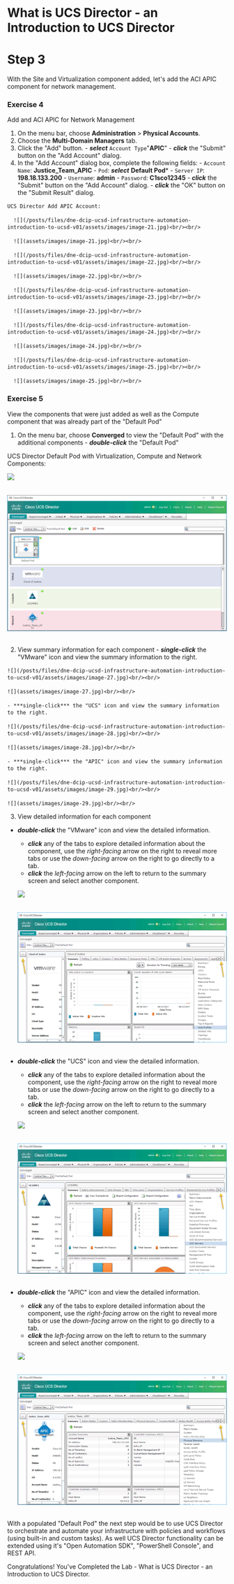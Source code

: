 # What is UCS Director - an Introduction to UCS Director

# Step 3
With the Site and Virtualization component added, let's add the ACI APIC component for network management.

### Exercise 4
Add and ACI APIC for Network Management

  1. On the menu bar, choose **Administration** > **Physical Accounts**.
  2. Choose the **Multi-Domain Managers** tab.
  3. Click the "Add" button.
    - ***select*** `Account Type`"**APIC**"
    - ***click*** the "Submit" button on the "Add Account" dialog.
  4. In the "Add Account" dialog box, complete the following fields:
    - `Account Name`: **Justice_Team_APIC**
    - `Pod`: ***select*** **Default Pod***
    - `Server IP`: **198.18.133.200**
    - `Username`: **admin**
    - `Password`: **C1sco12345**
    - ***click*** the "Submit" button on the "Add Account" dialog.
    - ***click*** the "OK" button on the "Submit Result" dialog.

    UCS Director Add APIC Account:

      ![](/posts/files/dne-dcip-ucsd-infrastructure-automation-introduction-to-ucsd-v01/assets/images/image-21.jpg)<br/><br/>

      ![](assets/images/image-21.jpg)<br/><br/>

      ![](/posts/files/dne-dcip-ucsd-infrastructure-automation-introduction-to-ucsd-v01/assets/images/image-22.jpg)<br/><br/>

      ![](assets/images/image-22.jpg)<br/><br/>

      ![](/posts/files/dne-dcip-ucsd-infrastructure-automation-introduction-to-ucsd-v01/assets/images/image-23.jpg)<br/><br/>

      ![](assets/images/image-23.jpg)<br/><br/>

      ![](/posts/files/dne-dcip-ucsd-infrastructure-automation-introduction-to-ucsd-v01/assets/images/image-24.jpg)<br/><br/>

      ![](assets/images/image-24.jpg)<br/><br/>

      ![](/posts/files/dne-dcip-ucsd-infrastructure-automation-introduction-to-ucsd-v01/assets/images/image-25.jpg)<br/><br/>

      ![](assets/images/image-25.jpg)<br/><br/>

### Exercise 5
View the components that were just added as well as the Compute component that was already part of the "Default Pod"

  1. On the menu bar, choose **Converged** to view the "Default Pod" with the additional components
    - ***double-click*** the "Default Pod"

  UCS Director Default Pod with Virtualization, Compute and Network Components:

  ![](/posts/files/dne-dcip-ucsd-infrastructure-automation-introduction-to-ucsd-v01/assets/images/image-26.jpg)<br/><br/>

  ![](assets/images/image-26.jpg)<br/><br/>

  2. View summary information for each component
    - ***single-click*** the "VMware" icon and view the summary information to the right.

    ![](/posts/files/dne-dcip-ucsd-infrastructure-automation-introduction-to-ucsd-v01/assets/images/image-27.jpg)<br/><br/>

    ![](assets/images/image-27.jpg)<br/><br/>

    - ***single-click*** the "UCS" icon and view the summary information to the right.

    ![](/posts/files/dne-dcip-ucsd-infrastructure-automation-introduction-to-ucsd-v01/assets/images/image-28.jpg)<br/><br/>

    ![](assets/images/image-28.jpg)<br/><br/>

    - ***single-click*** the "APIC" icon and view the summary information to the right.

    ![](/posts/files/dne-dcip-ucsd-infrastructure-automation-introduction-to-ucsd-v01/assets/images/image-29.jpg)<br/><br/>

    ![](assets/images/image-29.jpg)<br/><br/>

  3. View detailed information for each component
  - ***double-click*** the "VMware" icon and view the detailed information.
    - ***click*** any of the tabs to explore detailed information about the component, use the *right-facing* arrow on the right to reveal more tabs or use the *down-facing* arrow on the right to go directly to a tab.
    - ***click*** the *left-facing* arrow on the left to return to the summary screen and select another component.

    ![](/posts/files/dne-dcip-ucsd-infrastructure-automation-introduction-to-ucsd-v01/assets/images/image-30.jpg)<br/><br/>

    ![](assets/images/image-30.jpg)<br/><br/>

  - ***double-click*** the "UCS" icon and view the detailed information.
    - ***click*** any of the tabs to explore detailed information about the component, use the *right-facing* arrow on the right to reveal more tabs or use the *down-facing* arrow on the right to go directly to a tab.
    - ***click*** the *left-facing* arrow on the left to return to the summary screen and select another component.

    ![](/posts/files/dne-dcip-ucsd-infrastructure-automation-introduction-to-ucsd-v01/assets/images/image-31.jpg)<br/><br/>

    ![](assets/images/image-31.jpg)<br/><br/>

  - ***double-click*** the "APIC" icon and view the detailed information.
    - ***click*** any of the tabs to explore detailed information about the component, use the *right-facing* arrow on the right to reveal more tabs or use the *down-facing* arrow on the right to go directly to a tab.
    - ***click*** the *left-facing* arrow on the left to return to the summary screen and select another component.

    ![](/posts/files/dne-dcip-ucsd-infrastructure-automation-introduction-to-ucsd-v01/assets/images/image-32.jpg)<br/><br/>

    ![](assets/images/image-32.jpg)<br/><br/>

With a populated "Default Pod" the next step would be to use UCS Director to orchestrate and automate your infrastructure with policies and workflows (using built-in and custom tasks). As well UCS Director functionality can be extended using it's "Open Automation SDK", "PowerShell Console", and REST API.

Congratulations! You've Completed the Lab - What is UCS Director - an Introduction to UCS Director.
